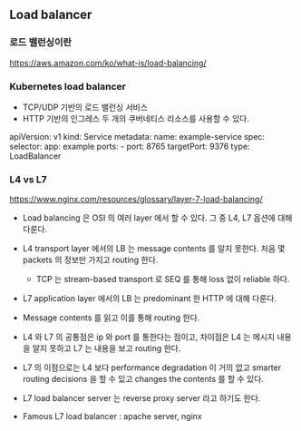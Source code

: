 ## Load balancer
### 로드 밸런싱이란
https://aws.amazon.com/ko/what-is/load-balancing/

### Kubernetes load balancer
- TCP/UDP 기반의 로드 밸런싱 서비스
- HTTP 기반의 인그레스
두 개의 쿠버네티스 리소스를 사용할 수 있다.

apiVersion: v1
kind: Service
metadata:
  name: example-service
spec:
  selector:
    app: example
  ports:
    - port: 8765
      targetPort: 9376
  type: LoadBalancer

### L4 vs L7
https://www.nginx.com/resources/glossary/layer-7-load-balancing/
- Load balancing 은 OSI 의 여러 layer 에서 할 수 있다. 그 중 L4, L7 옵션에 대해 다룬다.
- L4 transport layer 에서의 LB 는 message contents 를 알지 못한다. 처음 몇 packets 의 정보만 가지고 routing 한다.
  - TCP 는 stream-based transport 로 SEQ 를 통해 loss 없이 reliable 하다.
- L7 application layer 에서의 LB 는 predominant 한 HTTP 에 대해 다룬다.
- Message contents 를 읽고 이를 통해 routing 한다.

- L4 와 L7 의 공통점은 ip 와 port 를 통한다는 점이고, 차이점은 L4 는 메시지 내용을 알지 못하고 L7 는 내용을 보고 routing 한다.

- L7 의 이점으로는 L4 보다 performance degradation 이 거의 없고 smarter routing decisions 을 할 수 있고 changes the contents 를 할 수 있다.

- L7 load balancer server 는 reverse proxy server 라고 하기도 한다.

- Famous L7 load balancer : apache server, nginx


